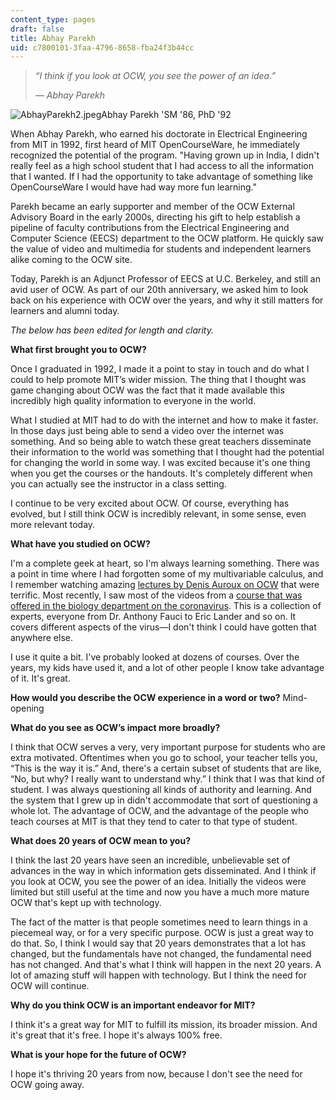 ```yaml
---
content_type: pages
draft: false
title: Abhay Parekh
uid: c7800101-3faa-4796-8658-fba24f3b44cc
---
```

> *“I think if you look at OCW, you see the power of an idea.”*
> 
> *— Abhay Parekh*

![AbhayParekh2.jpeg](https://old.ocw.mit.edu/give/our-supporters/abhay-parekh/AbhayParekh2.jpeg)Abhay Parekh 'SM '86, PhD '92

When Abhay Parekh, who earned his doctorate in Electrical Engineering from MIT in 1992, first heard of MIT OpenCourseWare, he immediately recognized the potential of the program. "Having grown up in India, I didn't really feel as a high school student that I had access to all the information that I wanted. If I had the opportunity to take advantage of something like OpenCourseWare I would have had way more fun learning."

Parekh became an early supporter and member of the OCW External Advisory Board in the early 2000s, directing his gift to help establish a pipeline of faculty contributions from the Electrical Engineering and Computer Science (EECS) department to the OCW platform. He quickly saw the value of video and multimedia for students and independent learners alike coming to the OCW site.

Today, Parekh is an Adjunct Professor of EECS at U.C. Berkeley, and still an avid user of OCW. As part of our 20th anniversary, we asked him to look back on his experience with OCW over the years, and why it still matters for learners and alumni today.

*The below has been edited for length and clarity.*

**What first brought you to OCW?**

Once I graduated in 1992, I made it a point to stay in touch and do what I could to help promote MIT’s wider mission. The thing that I thought was game changing about OCW was the fact that it made available this incredibly high quality information to everyone in the world.

What I studied at MIT had to do with the internet and how to make it faster. In those days just being able to send a video over the internet was something. And so being able to watch these great teachers disseminate their information to the world was something that I thought had the potential for changing the world in some way. I was excited because it's one thing when you get the courses or the handouts. It's completely different when you can actually see the instructor in a class setting.

I continue to be very excited about OCW. Of course, everything has evolved, but I still think OCW is incredibly relevant, in some sense, even more relevant today.

**What have you studied on OCW?**

I'm a complete geek at heart, so I'm always learning something. There was a point in time where I had forgotten some of my multivariable calculus, and I remember watching amazing [lectures by Denis Auroux on OCW](https://ocw.mit.edu/courses/mathematics/18-02-multivariable-calculus-fall-2007/) that were terrific. Most recently, I saw most of the videos from a [course that was offered in the biology department on the coronavirus](https://ocw.mit.edu/courses/biology/7-00-covid-19-sars-cov-2-and-the-pandemic-fall-2020/). This is a collection of experts, everyone from Dr. Anthony Fauci to Eric Lander and so on. It covers different aspects of the virus—I don't think I could have gotten that anywhere else.

I use it quite a bit. I've probably looked at dozens of courses. Over the years, my kids have used it, and a lot of other people I know take advantage of it. It's great.

**How would you describe the OCW experience in a word or two?** Mind-opening

**What do you see as OCW’s impact more broadly?**

I think that OCW serves a very, very important purpose for students who are extra motivated. Oftentimes when you go to school, your teacher tells you, “This is the way it is.” And, there's a certain subset of students that are like, “No, but why? I really want to understand why.” I think that I was that kind of student. I was always questioning all kinds of authority and learning. And the system that I grew up in didn't accommodate that sort of questioning a whole lot. The advantage of OCW, and the advantage of the people who teach courses at MIT is that they tend to cater to that type of student.

**What does 20 years of OCW mean to you?**

I think the last 20 years have seen an incredible, unbelievable set of advances in the way in which information gets disseminated. And I think if you look at OCW, you see the power of an idea. Initially the videos were limited but still useful at the time and now you have a much more mature OCW that's kept up with technology.

The fact of the matter is that people sometimes need to learn things in a piecemeal way, or for a very specific purpose. OCW is just a great way to do that. So, I think I would say that 20 years demonstrates that a lot has changed, but the fundamentals have not changed, the fundamental need has not changed. And that's what I think will happen in the next 20 years. A lot of amazing stuff will happen with technology. But I think the need for OCW will continue.

**Why do you think OCW is an important endeavor for MIT?**

I think it's a great way for MIT to fulfill its mission, its broader mission. And it's great that it's free. I hope it's always 100% free.

**What is your hope for the future of OCW?**

I hope it's thriving 20 years from now, because I don't see the need for OCW going away.